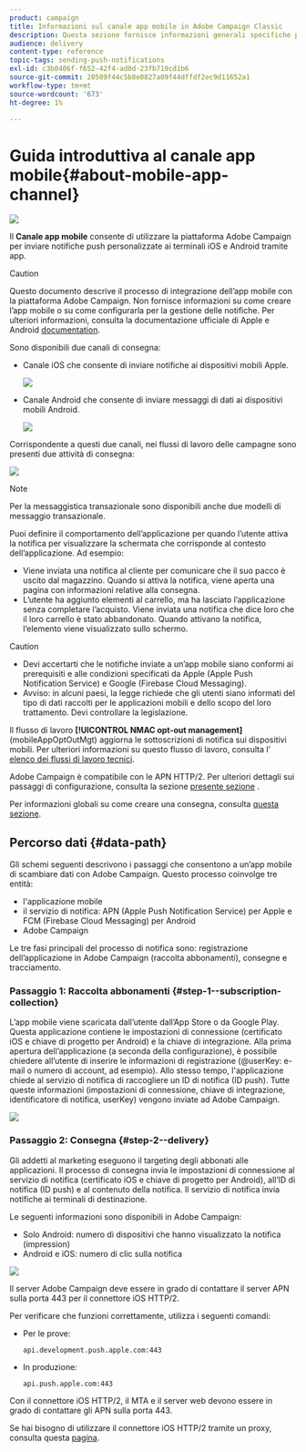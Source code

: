 ```yaml
---
product: campaign
title: Informazioni sul canale app mobile in Adobe Campaign Classic
description: Questa sezione fornisce informazioni generali specifiche per il canale app mobile in Adobe Campaign Classic.
audience: delivery
content-type: reference
topic-tags: sending-push-notifications
exl-id: c3b0406f-f652-42f4-ad0d-23fb719cd1b6
source-git-commit: 20509f44c5b8e0827a09f44dffdf2ec9d11652a1
workflow-type: tm+mt
source-wordcount: '673'
ht-degree: 1%

---
```


# Guida introduttiva al canale app mobile{#about-mobile-app-channel}

![](../../assets/common.svg)

Il **Canale app mobile** consente di utilizzare la piattaforma Adobe Campaign per inviare notifiche push personalizzate ai terminali iOS e Android tramite app.

>[!CAUTION]
>
>Questo documento descrive il processo di integrazione dell’app mobile con la piattaforma Adobe Campaign. Non fornisce informazioni su come creare l’app mobile o su come configurarla per la gestione delle notifiche. Per ulteriori informazioni, consulta la documentazione ufficiale di Apple [](https://developer.apple.com/) e Android [documentation](https://developer.android.com/index.html).

Sono disponibili due canali di consegna:

* Canale iOS che consente di inviare notifiche ai dispositivi mobili Apple.

   ![](assets/nmac_intro_2.png)

* Canale Android che consente di inviare messaggi di dati ai dispositivi mobili Android.

   ![](assets/nmac_intro_1.png)

Corrispondente a questi due canali, nei flussi di lavoro delle campagne sono presenti due attività di consegna:

![](assets/nmac_intro_3.png)


>[!NOTE]
>
>Per la messaggistica transazionale sono disponibili anche due modelli di messaggio transazionale.

Puoi definire il comportamento dell’applicazione per quando l’utente attiva la notifica per visualizzare la schermata che corrisponde al contesto dell’applicazione. Ad esempio:

* Viene inviata una notifica al cliente per comunicare che il suo pacco è uscito dal magazzino. Quando si attiva la notifica, viene aperta una pagina con informazioni relative alla consegna.
* L’utente ha aggiunto elementi al carrello, ma ha lasciato l’applicazione senza completare l’acquisto. Viene inviata una notifica che dice loro che il loro carrello è stato abbandonato. Quando attivano la notifica, l’elemento viene visualizzato sullo schermo.

>[!CAUTION]
>
>* Devi accertarti che le notifiche inviate a un’app mobile siano conformi ai prerequisiti e alle condizioni specificati da Apple (Apple Push Notification Service) e Google (Firebase Cloud Messaging).
>* Avviso: in alcuni paesi, la legge richiede che gli utenti siano informati del tipo di dati raccolti per le applicazioni mobili e dello scopo del loro trattamento. Devi controllare la legislazione.


Il flusso di lavoro **[!UICONTROL NMAC opt-out management]** (mobileAppOptOutMgt) aggiorna le sottoscrizioni di notifica sui dispositivi mobili. Per ulteriori informazioni su questo flusso di lavoro, consulta l’ [elenco dei flussi di lavoro tecnici](../../workflow/using/about-technical-workflows.md).

Adobe Campaign è compatibile con le APN HTTP/2. Per ulteriori dettagli sui passaggi di configurazione, consulta la sezione [presente sezione](configuring-the-mobile-application.md) .

Per informazioni globali su come creare una consegna, consulta [questa sezione](steps-about-delivery-creation-steps.md).

## Percorso dati {#data-path}

Gli schemi seguenti descrivono i passaggi che consentono a un’app mobile di scambiare dati con Adobe Campaign. Questo processo coinvolge tre entità:

* l&#39;applicazione mobile
* il servizio di notifica: APN (Apple Push Notification Service) per Apple e FCM (Firebase Cloud Messaging) per Android
* Adobe Campaign

Le tre fasi principali del processo di notifica sono: registrazione dell’applicazione in Adobe Campaign (raccolta abbonamenti), consegne e tracciamento.

### Passaggio 1: Raccolta abbonamenti {#step-1--subscription-collection}

L’app mobile viene scaricata dall’utente dall’App Store o da Google Play. Questa applicazione contiene le impostazioni di connessione (certificato iOS e chiave di progetto per Android) e la chiave di integrazione. Alla prima apertura dell’applicazione (a seconda della configurazione), è possibile chiedere all’utente di inserire le informazioni di registrazione (@userKey: e-mail o numero di account, ad esempio). Allo stesso tempo, l&#39;applicazione chiede al servizio di notifica di raccogliere un ID di notifica (ID push). Tutte queste informazioni (impostazioni di connessione, chiave di integrazione, identificatore di notifica, userKey) vengono inviate ad Adobe Campaign.

![](assets/nmac_register_view.png)

### Passaggio 2: Consegna {#step-2--delivery}

Gli addetti al marketing eseguono il targeting degli abbonati alle applicazioni. Il processo di consegna invia le impostazioni di connessione al servizio di notifica (certificato iOS e chiave di progetto per Android), all’ID di notifica (ID push) e al contenuto della notifica. Il servizio di notifica invia notifiche ai terminali di destinazione.

Le seguenti informazioni sono disponibili in Adobe Campaign:

* Solo Android: numero di dispositivi che hanno visualizzato la notifica (impression)
* Android e iOS: numero di clic sulla notifica

![](assets/nmac_delivery_view.png)

Il server Adobe Campaign deve essere in grado di contattare il server APN sulla porta 443 per il connettore iOS HTTP/2.

Per verificare che funzioni correttamente, utilizza i seguenti comandi:

* Per le prove:

   ```
   api.development.push.apple.com:443
   ```

* In produzione:

   ```
   api.push.apple.com:443
   ```

Con il connettore iOS HTTP/2, il MTA e il server web devono essere in grado di contattare gli APN sulla porta 443.

Se hai bisogno di utilizzare il connettore iOS HTTP/2 tramite un proxy, consulta questa [pagina](../../installation/using/file-res-management.md#proxy-connection-configuration).
